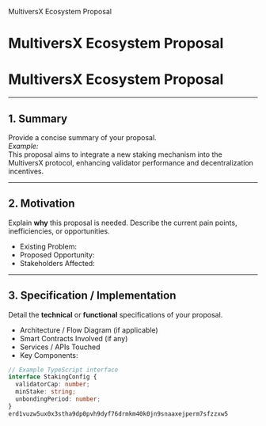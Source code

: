 MultiversX Ecosystem Proposal
# MultiversX Ecosystem Proposal
# MultiversX Ecosystem Proposal
---

## 1. Summary

Provide a concise summary of your proposal.  
_Example:_  
This proposal aims to integrate a new staking mechanism into the MultiversX protocol, enhancing validator performance and decentralization incentives.

---

## 2. Motivation

Explain **why** this proposal is needed. Describe the current pain points, inefficiencies, or opportunities.

- Existing Problem:  
- Proposed Opportunity:  
- Stakeholders Affected:

---

## 3. Specification / Implementation

Detail the **technical** or **functional** specifications of your proposal.

- Architecture / Flow Diagram (if applicable)
- Smart Contracts Involved (if any)
- Services / APIs Touched
- Key Components:

```ts
// Example TypeScript interface
interface StakingConfig {
  validatorCap: number;
  minStake: string;
  unbondingPeriod: number;
}
erd1vuzw5ux0x3stha9dp0pvh9dyf76drmkm40k0jn9snaaxejperm7sfzzxw5